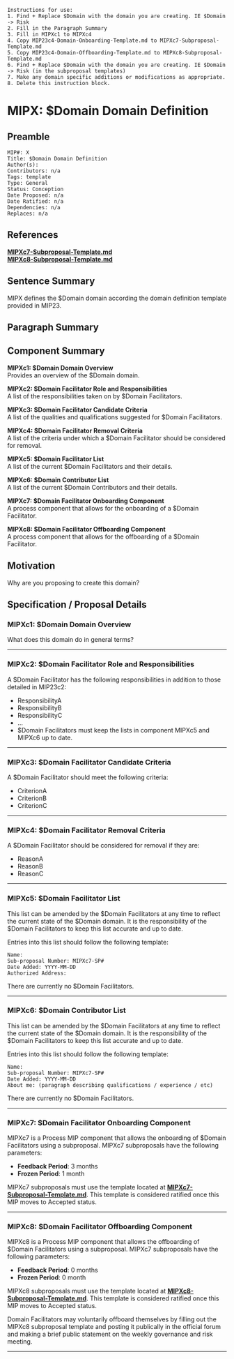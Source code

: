 ```
Instructions for use:
1. Find + Replace $Domain with the domain you are creating. IE $Domain -> Risk
2. Fill in the Paragraph Summary
3. Fill in MIPXc1 to MIPXc4
4. Copy MIP23c4-Domain-Onboarding-Template.md to MIPXc7-Subproposal-Template.md
5. Copy MIP23c4-Domain-Offboarding-Template.md to MIPXc8-Subproposal-Template.md
6. Find + Replace $Domain with the domain you are creating. IE $Domain -> Risk (in the subproposal templates)
7. Make any domain specific additions or modifications as appropriate.
8. Delete this instruction block.
```

# MIPX: $Domain Domain Definition

## Preamble
```
MIP#: X
Title: $Domain Domain Definition
Author(s):
Contributors: n/a
Tags: template
Type: General
Status: Conception
Date Proposed: n/a
Date Ratified: n/a
Dependencies: n/a
Replaces: n/a
```

## References
**[MIPXc7-Subproposal-Template.md](MIPXc7-Subproposal-Template.md)**  
**[MIPXc8-Subproposal-Template.md](MIPXc8-Subproposal-Template.md)**  

## Sentence Summary

MIPX defines the $Domain domain according the domain definition template provided in MIP23.

## Paragraph Summary


## Component Summary

**MIPXc1: $Domain Domain Overview**  
Provides an overview of the $Domain domain.

**MIPXc2: $Domain Facilitator Role and Responsibilities**  
A list of the responsibilities taken on by $Domain Facilitators.

**MIPXc3: $Domain Facilitator Candidate Criteria**  
 A list of the qualities and qualifications suggested for $Domain Facilitators.

**MIPXc4: $Domain Facilitator Removal Criteria**  
A list of the criteria under which a $Domain Facilitator should be considered for removal.

**MIPXc5: $Domain Facilitator List**  
A list of the current $Domain Facilitators and their details.

**MIPXc6: $Domain Contributor List**  
A list of the current $Domain Contributors and their details.

**MIPXc7: $Domain Facilitator Onboarding Component**  
A process component that allows for the onboarding of a $Domain Facilitator.

**MIPXc8: $Domain Facilitator Offboarding Component**  
A process component that allows for the offboarding of a $Domain Facilitator.

## Motivation
Why are you proposing to create this domain?

## Specification / Proposal Details

### MIPXc1: $Domain Domain Overview

What does this domain do in general terms?

---

### MIPXc2: $Domain Facilitator Role and Responsibilities

A $Domain Facilitator has the following responsibilities in addition to those detailed in MIP23c2:  
* ResponsibilityA 
* ResponsibilityB 
* ResponsibilityC 
* ...
* $Domain Facilitators must keep the lists in component MIPXc5 and MIPXc6 up to date.

---

### MIPXc3: $Domain Facilitator Candidate Criteria

A $Domain Facilitator should meet the following criteria:  
* CriterionA
* CriterionB
* CriterionC

---

### MIPXc4: $Domain Facilitator Removal Criteria

A $Domain Facilitator should be considered for removal if they are:  
* ReasonA
* ReasonB
* ReasonC

---

### MIPXc5: $Domain Facilitator List

This list can be amended by the $Domain Facilitators at any time to reflect the current state of the $Domain domain. It is the responsibility of the $Domain Facilitators to keep this list accurate and up to date.

Entries into this list should follow the following template:

```
Name: 
Sub-proposal Number: MIPXc7-SP#
Date Added: YYYY-MM-DD
Authorized Address: 
```

There are currently no $Domain Facilitators.

---

### MIPXc6: $Domain Contributor List

This list can be amended by the $Domain Facilitators at any time to reflect the current state of the $Domain domain. It is the responsibility of the $Domain Facilitators to keep this list accurate and up to date.

Entries into this list should follow the following template:

```
Name: 
Sub-proposal Number: MIPXc7-SP#
Date Added: YYYY-MM-DD
About me: (paragraph describing qualifications / experience / etc)
```

There are currently no $Domain Facilitators.

---

### MIPXc7: $Domain Facilitator Onboarding Component

MIPXc7 is a Process MIP component that allows the onboarding of $Domain Facilitators using a subproposal. MIPXc7 subproposals have the following parameters:
-   **Feedback Period**: 3 months
-   **Frozen Period**: 1 month

MIPXc7 subproposals must use the template located at  **[MIPXc7-Subproposal-Template.md](MIPXc7-Subproposal-Template.md)**. This template is considered ratified once this MIP moves to Accepted status.

---

### MIPXc8: $Domain Facilitator Offboarding Component

MIPXc8 is a Process MIP component that allows the offboarding of $Domain Facilitators using a subproposal. MIPXc7 subproposals have the following parameters:
-   **Feedback Period**: 0 months
-   **Frozen Period**: 0 month

MIPXc8 subproposals must use the template located at  **[MIPXc8-Subproposal-Template.md](MIPXc8-Subproposal-Template.md)**. This template is considered ratified once this MIP moves to Accepted status.

Domain Facilitators may voluntarily offboard themselves by filling out the MIPXc8 subproposal template and posting it publically in the official forum and making a brief public statement on the weekly governance and risk meeting.

---